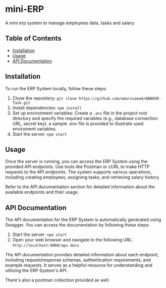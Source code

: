# mini-ERP

A mini erp system to manage employees data, tasks and salary

## Table of Contents

- [Installation](#installation)
- [Usage](#usage)
- [API Documentation](#api-documentation)

## Installation

To run the ERP System locally, follow these steps:

1. Clone the repository: `git clone https://github.com/omarxsaeed/ABNOUR-Task.git`
2. Install dependencies: `npm install`
3. Set up environment variables: Create a `.env` file in the project root directory and specify the required variables (e.g., database connection URL, secret key). a sample .env file is provided to illustrate used enviroment variables.
4. Start the server: `npm start`

## Usage

Once the server is running, you can access the ERP System using the provided API endpoints. Use tools like Postman or cURL to make HTTP requests to the API endpoints. The system supports various operations, including creating employees, assigning tasks, and retrieving salary history.

Refer to the API documentation section for detailed information about the available endpoints and their usage.

## API Documentation

The API documentation for the ERP System is automatically generated using Swagger. You can access the documentation by following these steps:

1. Start the server: `npm start`
2. Open your web browser and navigate to the following URL: `http://localhost:8000/api-docs`

The API documentation provides detailed information about each endpoint, including request/response schemas, authentication requirements, and example requests. It serves as a helpful resource for understanding and utilizing the ERP System's API.

There's also a postman collection provided as well.
